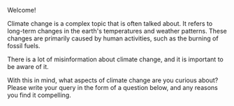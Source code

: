 Welcome!

Climate change is a complex topic that is often talked about.
It refers to long-term changes in the earth's temperatures and weather patterns.
These changes are primarily caused by human activities, such as the burning of fossil fuels.

There is a lot of misinformation about climate change, and it is important to be aware of it. 

With this in mind, what aspects of climate change are you curious about? 
Please write your query in the form of a question below, and any reasons you find it compelling.